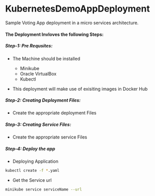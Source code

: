 # KubernetesDemoAppDeployment
Sample Voting App deployment in a micro services architecture.

#### The Deployment Invloves the following Steps:

##### Step-1: Pre Requsites:
* The Machine should be installed
  * Minikube
  * Oracle VirtualBox
  * Kubectl

* This deployment will make use of exisiting images in Docker Hub

##### Step-2: Creating Deployment Files:
* Create the appropriate deployment Files

##### Step-3: Creating Service Files:
* Create the appropriate service Files

##### Step-4: Deploy the app
* Deploying Application
```bash
kubectl create -f *.yaml
```
* Get the Service url
```bash
minikube service serviceName --url
```

